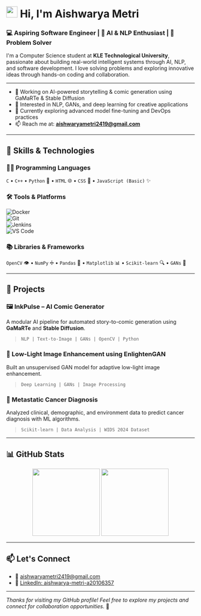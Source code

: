 #  <img src="https://media.giphy.com/media/hvRJCLFzcasrR4ia7z/giphy.gif" width="30px"/> Hi, I'm Aishwarya Metri


### 💻 Aspiring Software Engineer | 🤖 AI & NLP Enthusiast | 🧠 Problem Solver

I'm a Computer Science student at **KLE Technological University**, passionate about building real-world intelligent systems through AI, NLP, and software development. I love solving problems and exploring innovative ideas through hands-on coding and collaboration.

---
 
- 🤖 Working on AI-powered storytelling & comic generation using GaMaRTe & Stable Diffusion  
- 🧠 Interested in NLP, GANs, and deep learning for creative applications  
- 🌱 Currently exploring advanced model fine-tuning and DevOps practices  
- 📫 Reach me at: **aishwaryametri2419@gmail.com**

---

## 🧠 Skills & Technologies

### 👩‍💻 Programming Languages  
`C` • `C++` • `Python` 🐍 • `HTML` 🌐 • `CSS` 🎨 • `JavaScript (Basic)` ✨

### 🛠️ Tools & Platforms  
![Docker](https://img.shields.io/badge/-Docker-2496ED?logo=docker&logoColor=white&style=flat)  
![Git](https://img.shields.io/badge/-Git-F05032?logo=git&logoColor=white&style=flat)  
![Jenkins](https://img.shields.io/badge/-Jenkins-D24939?logo=jenkins&logoColor=white&style=flat)  
![VS Code](https://img.shields.io/badge/-VS%20Code-007ACC?logo=visual-studio-code&logoColor=white&style=flat)  

### 📚 Libraries & Frameworks  
`OpenCV` 👁️ • `NumPy` ➗ • `Pandas` 🐼 • `Matplotlib` 📊 • `Scikit-learn` 🔍 • `GANs` 🧠

---

## 💼 Projects

### 🖼️ InkPulse – AI Comic Generator  
A modular AI pipeline for automated story-to-comic generation using **GaMaRTe** and **Stable Diffusion**.  
> `NLP | Text-to-Image | GANs | OpenCV | Python`

### 🌙 Low-Light Image Enhancement using EnlightenGAN  
Built an unsupervised GAN model for adaptive low-light image enhancement.  
> `Deep Learning | GANs | Image Processing`

### 🧬 Metastatic Cancer Diagnosis  
Analyzed clinical, demographic, and environment data to predict cancer diagnosis with ML algorithms.  
> `Scikit-learn | Data Analysis | WIDS 2024 Dataset`

---

## 📊 GitHub Stats

<p align="center">
  <img src="https://github-readme-stats.vercel.app/api?username=AishwaryaM-10&show_icons=true&theme=github_dark" height="180px"/>
  <img src="https://github-readme-stats.vercel.app/api/top-langs/?username=AishwaryaM-10&layout=compact&theme=github_dark" height="180px"/>
</p>

---

## 📫 Let's Connect

- 📧 [aishwaryametri2419@gmail.com](mailto:aishwaryametri2419@gmail.com)  
- 💼 [LinkedIn: aishwarya-metri-a20106357](https://www.linkedin.com/in/aishwarya-metri-a20106357)

---

_Thanks for visiting my GitHub profile! Feel free to explore my projects and connect for collaboration opportunities._ 🚀
